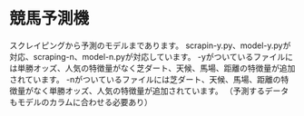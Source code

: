 # 競馬予測機
スクレイピングから予測のモデルまであります。
scrapin-y.py、model-y.pyが対応、scraping-n、model-n.pyが対応しています。
-yがついているファイルには単勝オッズ、人気の特徴量がなく芝ダート、天候、馬場、距離の特徴量が追加されています。
-nがついているファイルには芝ダート、天候、馬場、距離の特徴量がなく単勝オッズ、人気の特徴量が追加されています。
（予測するデータもモデルのカラムに合わせる必要あり）
